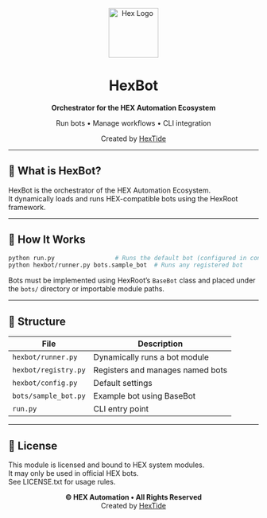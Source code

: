 
<p align="center">
  <img src="https://github.com/HexTide.png" width="100" alt="Hex Logo"/>
</p>

<h1 align="center">HexBot</h1>
<p align="center"><strong>Orchestrator for the HEX Automation Ecosystem</strong></p>
<p align="center">
Run bots • Manage workflows • CLI integration
</p>
<p align="center">
Created by <a href="https://github.com/HexTide">HexTide</a>
</p>

---

## 🧠 What is HexBot?

HexBot is the orchestrator of the HEX Automation Ecosystem.  
It dynamically loads and runs HEX-compatible bots using the HexRoot framework.

---

## 🚀 How It Works

```bash
python run.py                 # Runs the default bot (configured in config.py)
python hexbot/runner.py bots.sample_bot  # Runs any registered bot
```

Bots must be implemented using HexRoot’s `BaseBot` class and placed under the `bots/` directory or importable module paths.

---

## 🧩 Structure

| File | Description |
|------|-------------|
| `hexbot/runner.py` | Dynamically runs a bot module |
| `hexbot/registry.py` | Registers and manages named bots |
| `hexbot/config.py` | Default settings |
| `bots/sample_bot.py` | Example bot using BaseBot |
| `run.py` | CLI entry point |

---

## 🔐 License

This module is licensed and bound to HEX system modules.  
It may only be used in official HEX bots.  
See LICENSE.txt for usage rules.

<p align="center">
  <strong>© HEX Automation • All Rights Reserved</strong><br/>
  Created by <a href="https://github.com/HexTide">HexTide</a>
</p>
